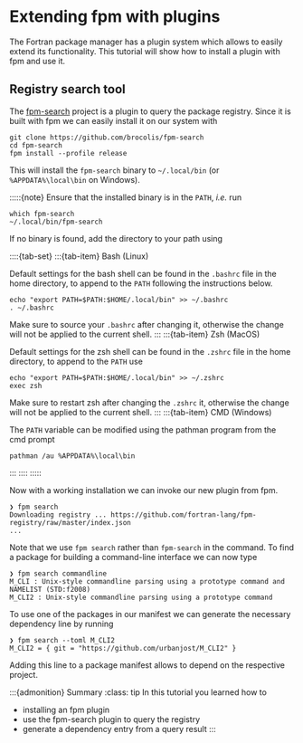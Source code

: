 # Extending fpm with plugins

The Fortran package manager has a plugin system which allows to easily extend its functionality.
This tutorial will show how to install a plugin with fpm and use it.


## Registry search tool

The [fpm-search] project is a plugin to query the package registry.
Since it is built with fpm we can easily install it on our system with

[fpm-search]: https://github.com/brocolis/fpm-search

```{code-block} text
git clone https://github.com/brocolis/fpm-search
cd fpm-search
fpm install --profile release
```

This will install the ``fpm-search`` binary to ``~/.local/bin`` (or ``%APPDATA%\local\bin`` on Windows).

:::::{note}
Ensure that the installed binary is in the ``PATH``, *i.e.* run

```{code-block} text
which fpm-search
~/.local/bin/fpm-search
```

If no binary is found, add the directory to your path using

::::{tab-set}
:::{tab-item} Bash (Linux)

Default settings for the bash shell can be found in the ``.bashrc`` file in the home directory, to append to the ``PATH`` following the instructions below.

```{code-block} text
echo "export PATH=$PATH:$HOME/.local/bin" >> ~/.bashrc
. ~/.bashrc
```

Make sure to source your ``.bashrc`` after changing it, otherwise the change will not be applied to the current shell.
:::
:::{tab-item} Zsh (MacOS)

Default settings for the zsh shell can be found in the ``.zshrc`` file in the home directory, to append to the ``PATH`` use

```{code-block} text
echo "export PATH=$PATH:$HOME/.local/bin" >> ~/.zshrc
exec zsh
```

Make sure to restart zsh after changing the ``.zshrc`` it, otherwise the change will not be applied to the current shell.
:::
:::{tab-item} CMD (Windows)

The ``PATH`` variable can be modified using the pathman program from the cmd prompt

```{code-block} text
pathman /au %APPDATA%\local\bin
```
:::
::::
:::::

Now with a working installation we can invoke our new plugin from fpm.

```{code-block} text
❯ fpm search
Downloading registry ... https://github.com/fortran-lang/fpm-registry/raw/master/index.json
...
```

Note that we use ``fpm search`` rather than ``fpm-search`` in the command.
To find a package for building a command-line interface we can now type

```{code-block} text
❯ fpm search commandline
M_CLI : Unix-style commandline parsing using a prototype command and NAMELIST (STD:f2008)
M_CLI2 : Unix-style commandline parsing using a prototype command
```

To use one of the packages in our manifest we can generate the necessary dependency line by running

```{code-block} text
❯ fpm search --toml M_CLI2
M_CLI2 = { git = "https://github.com/urbanjost/M_CLI2" }
```

Adding this line to a package manifest allows to depend on the respective project.

:::{admonition} Summary
:class: tip
In this tutorial you learned how to

- installing an fpm plugin
- use the fpm-search plugin to query the registry
- generate a dependency entry from a query result
:::
